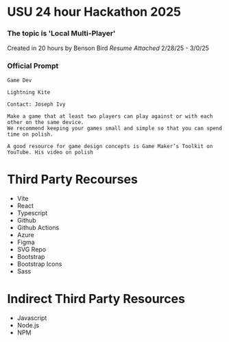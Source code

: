 # USU 24 hour Hackathon 2025

### The topic is 'Local Multi-Player'

Created in 20 hours by Benson Bird _Resume Attached_
2/28/25 - 3/0/25

### Official Prompt

```
Game Dev

Lightning Kite

Contact: Joseph Ivy

Make a game that at least two players can play against or with each other on the same device.
We recommend keeping your games small and simple so that you can spend time on polish.

A good resource for game design concepts is Game Maker’s Toolkit on YouTube. His video on polish
```

# Third Party Recourses

- Vite
- React
- Typescript
- Github
- Github Actions
- Azure
- Figma
- SVG Repo
- Bootstrap
- Bootstrap Icons
- Sass

# Indirect Third Party Resources

- Javascript
- Node.js
- NPM

